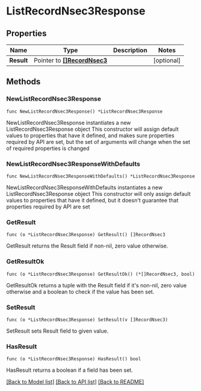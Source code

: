 # ListRecordNsec3Response

## Properties

Name | Type | Description | Notes
------------ | ------------- | ------------- | -------------
**Result** | Pointer to [**[]RecordNsec3**](RecordNsec3.md) |  | [optional] 

## Methods

### NewListRecordNsec3Response

`func NewListRecordNsec3Response() *ListRecordNsec3Response`

NewListRecordNsec3Response instantiates a new ListRecordNsec3Response object
This constructor will assign default values to properties that have it defined,
and makes sure properties required by API are set, but the set of arguments
will change when the set of required properties is changed

### NewListRecordNsec3ResponseWithDefaults

`func NewListRecordNsec3ResponseWithDefaults() *ListRecordNsec3Response`

NewListRecordNsec3ResponseWithDefaults instantiates a new ListRecordNsec3Response object
This constructor will only assign default values to properties that have it defined,
but it doesn't guarantee that properties required by API are set

### GetResult

`func (o *ListRecordNsec3Response) GetResult() []RecordNsec3`

GetResult returns the Result field if non-nil, zero value otherwise.

### GetResultOk

`func (o *ListRecordNsec3Response) GetResultOk() (*[]RecordNsec3, bool)`

GetResultOk returns a tuple with the Result field if it's non-nil, zero value otherwise
and a boolean to check if the value has been set.

### SetResult

`func (o *ListRecordNsec3Response) SetResult(v []RecordNsec3)`

SetResult sets Result field to given value.

### HasResult

`func (o *ListRecordNsec3Response) HasResult() bool`

HasResult returns a boolean if a field has been set.


[[Back to Model list]](../README.md#documentation-for-models) [[Back to API list]](../README.md#documentation-for-api-endpoints) [[Back to README]](../README.md)


